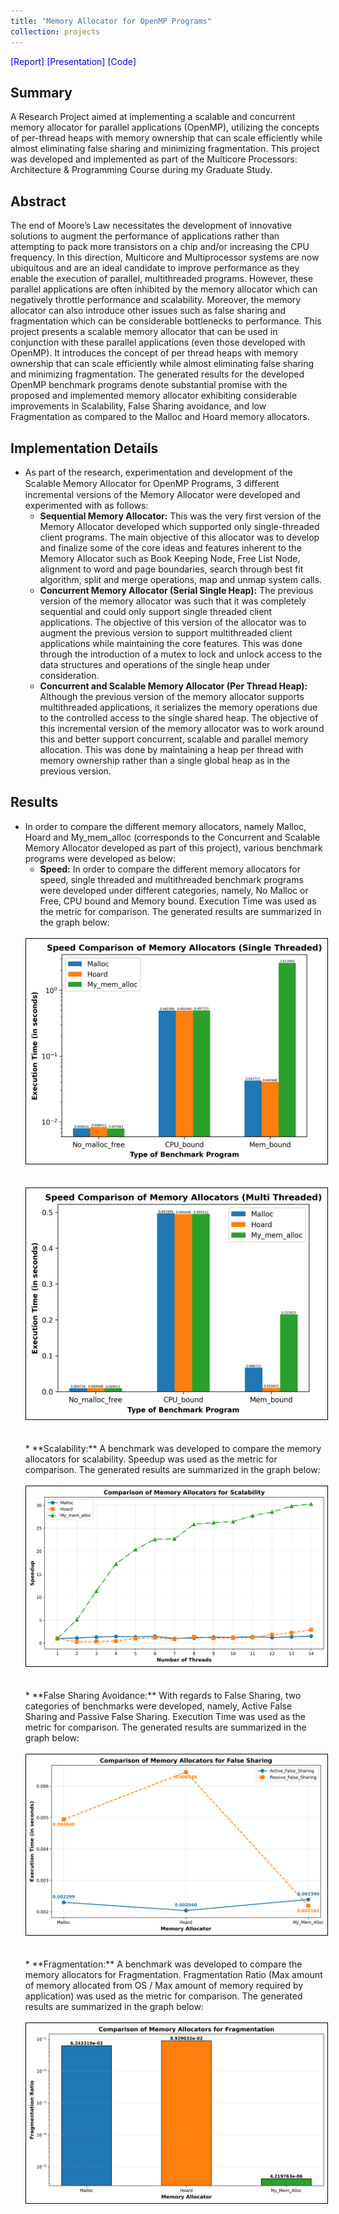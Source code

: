 ```yaml
---
title: "Memory Allocator for OpenMP Programs"
collection: projects
---
```


<style>
  video:target
  {
    outline:none;
    border:none;
  }

  a 
  {
    color: blue;
    text-decoration: none;
  }
</style>

<a style="text-decoration: none;" href="/files/Multicore_Project_Report_dd3888_Darshan_Dinesh_Kumar.pdf">[Report]</a>
<a style="text-decoration: none;" href="/files/Project_Presentation_Group_2_dd3888_Darshan_Dinesh_Kumar.pdf">[Presentation]</a>
<a style="text-decoration: none;" href="https://github.com/darshand15/Multicore_Project">[Code]</a>

## Summary

A Research Project aimed at implementing a scalable and concurrent memory allocator for parallel applications (OpenMP), utilizing the concepts of per-thread heaps with memory ownership that can scale efficiently while almost eliminating false sharing and minimizing fragmentation. This project was developed and implemented as part of the Multicore Processors: Architecture & Programming Course during my Graduate Study.

## Abstract

The end of Moore’s Law necessitates the development of innovative solutions to augment the performance of applications rather than attempting to pack more transistors on a chip and/or increasing the CPU frequency. In this direction, Multicore and Multiprocessor systems are now ubiquitous and are an ideal candidate to improve performance as they enable the execution of parallel, multithreaded programs. However, these parallel applications are often inhibited by the memory allocator which can negatively throttle performance and scalability. Moreover, the memory allocator can also introduce other issues such as false sharing and fragmentation which can be considerable bottlenecks to performance. This project presents a scalable memory allocator that can be used in conjunction with these parallel applications (even those developed with OpenMP). It introduces the concept of per thread heaps with memory ownership that can scale efficiently while almost eliminating false sharing and minimizing fragmentation. The generated results for the developed OpenMP benchmark programs denote substantial promise with the proposed and implemented memory allocator exhibiting considerable improvements in Scalability, False Sharing avoidance, and low Fragmentation as compared to the Malloc and Hoard memory allocators.

## Implementation Details

 * As part of the research, experimentation and development of the Scalable Memory Allocator for OpenMP Programs, 3 diﬀerent incremental versions of the Memory Allocator were developed and experimented with as follows:
    * **Sequential Memory Allocator:** This was the very first version of the Memory Allocator developed which supported only single-threaded client programs. The main objective of this allocator was to develop and finalize some of the core ideas and features inherent to the Memory Allocator such as Book Keeping Node, Free List Node, alignment to word and page boundaries, search through best fit algorithm, split and merge operations, map and unmap system calls.
    * **Concurrent Memory Allocator (Serial Single Heap):** The previous version of the memory allocator was such that it was completely sequential and could only support single threaded client applications. The objective of this version of the allocator was to augment the previous version to support multithreaded client applications while maintaining the core features. This was done through the introduction of a mutex to lock and unlock access to the data structures and operations of the single heap under consideration.
    * **Concurrent and Scalable Memory Allocator (Per Thread Heap):** Although the previous version of the memory allocator supports multithreaded applications, it serializes the memory operations due to the controlled access to the single shared heap. The objective of this incremental version of the memory allocator was to work around this and better support concurrent, scalable and parallel memory allocation. This was done by maintaining a heap per thread with memory ownership rather than a single global heap as in the previous version.

## Results

 * In order to compare the different memory allocators, namely Malloc, Hoard and My_mem_alloc (corresponds to the Concurrent and Scalable Memory Allocator developed as part of this project), various benchmark programs were developed as below:
    * **Speed:** In order to compare the different memory allocators for speed, single threaded and multithreaded benchmark programs were developed under different categories, namely, No Malloc or Free, CPU bound and Memory bound. Execution Time was used as the metric for comparison. The generated results are summarized in the graph below:
    <br><br>
    <img src='/images/single_threaded_speed.png' style="padding:1px;border:thin solid black;">
    <br><br><br>
    <img src='/images/multi_threaded_speed.png' style="padding:1px;border:thin solid black;">
    <br><br>
    <br>
    * **Scalability:** A benchmark was developed to compare the memory allocators for scalability. Speedup was used as the metric for comparison. The generated results are summarized in the graph below:
    <br><br>
    <img src='/images/scalability_comparison.png' style="padding:1px;border:thin solid black;">
    <br><br>
    <br>
    * **False Sharing Avoidance:** With regards to False Sharing, two categories of benchmarks were developed, namely, Active False Sharing and Passive False Sharing. Execution Time was used as the metric for comparison. The generated results are summarized in the graph below:
    <br><br>
    <img src='/images/false_sharing_comparison.png' style="padding:1px;border:thin solid black;">
    <br><br>
    <br>
    * **Fragmentation:** A benchmark was developed to compare the memory allocators for Fragmentation. Fragmentation Ratio (Max amount of memory allocated from OS / Max amount of memory required by application) was used as the metric for comparison. The generated results are summarized in the graph below:
    <br><br>
    <img src='/images/fragmentation_comparison.png' style="padding:1px;border:thin solid black;">
    <br>
    <br>


